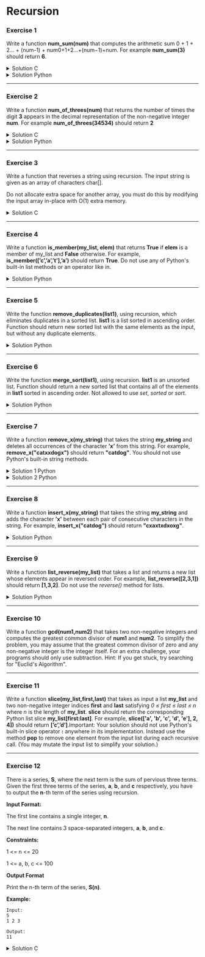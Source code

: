# Recursion

### Exercise 1

Write a function **num_sum(num)** that computes the arithmetic sum 0 + 1 + 2... + (num-1) + num0+1+2...+(num−1)+num. For example **num_sum(3)** should return **6**. 

<details>
	<summary>Solution C</summary>
    
    int num_sum(int num)
    {
        if (num == 0)
            return (0);
        else
            return (num + num_sum(num - 1));
    }
 
 </details>

<details>
	<summary>Solution Python</summary>
    
    def  num_sum(num):

        if num == 0:
            return 0
        else:
            return num + num_sum(num - 1)
 
 </details>


___

 ### Exercise 2

 Write a function **num_of_threes(num)** that returns the number of times the digit **3** appears in the decimal representation of the non-negative integer **num**. For example **num_of_threes(34534)** should return **2**

<details>
	<summary>Solution C</summary>

    int num_of_threes(int num)
    {
        int digit, rest;

        if (num == 0)
            return (0);
        else
        {
            digit = num % 10;
            rest = num_of_threes(num / 10);
            if (digit == 3)
                return (rest + 1);
            return (rest);
        }
    }

</details>

 <details>
	<summary>Solution Python</summary>
	
    def  num_of_threes(num):

        if num == 0:
            return 0
        else:
            digit = num % 10
            rest = num_of_threes(num // 10)
            if digit == 3:
                return rest + 1
            else:
                return rest
	    
 </details>

___

### Exercise 3

Write a function that reverses a string using recursion. The input string is given as an array of characters char[].

Do not allocate extra space for another array, you must do this by modifying the input array in-place with O(1) extra memory.

<details>
	<summary>Solution C</summary>
    
    void reverseString(char* s, int sSize) 
    {
        char tmp;
        
        if (sSize <= 0)
            return ;
        tmp = s[0];
        s[0] = s[sSize - 1];
        s[sSize - 1] = tmp;
        reverseString(s + 1, sSize - 2);
    }
</details>

___

### Exercise 4

Write a function **is_member(my_list, elem)** that returns **True** if **elem** is a member of my_list and **False** otherwise. For example, **is_member([’c’,’a’,’t’],’a’)** should return **True**. Do not use any of Python's built-in list methods or an operator like in.

<details>
	<summary>Solution Python</summary>

    def  is_member(my_list,elem):

        if not my_list:
            return False
        if elem == my_list[0]:
            return True
        else:
            return is_member(my_list[1:], elem)

</details>

___

### Exercise 5

Write the function **remove_duplicates(list1)**, using recursion, which eliminates duplicates in a sorted list. **list1** is a list sorted in ascending order. Function should return new sorted list with the same elements as the input, but without any duplicate elements.

<details>
	<summary>Solution Python</summary>

    def remove_duplicates(list1):

        ind = 0
        while ind < len(list1) and  (ind + 1) < len(list1):
            if list1[ind] == list1[ind+1]:
                left = list1[:ind]
                right = list1[ind+1:]
                return left + remove_duplicates(right)
            ind += 1
        return list1

</details>

___

### Exercise 6

Write the function **merge_sort(list1)**, using recursion. **list1** is an unsorted list. Function should return a new sorted list that contains all of the elements in **list1** sorted in ascending order. Not allowed to use *set*, *sorted* or *sort*.

<details>
	<summary>Solution Python</summary>

    def merge(list1, list2):
    
        sorted_list = []
        while list1 and list2:
            if list1[0] < list2[0]:
                sorted_list.append(list1.pop(0))
            else:
                sorted_list.append(list2.pop(0))
        if not list1:
            sorted_list += list2
        elif not list2:
            sorted_list += list1
        return sorted_list
                
    def merge_sort(list1):
    
        if len(list1) < 2:
            return list1
        else:
            middle = len(list1) // 2
            return merge(merge_sort(list1[:middle]), 
                        merge_sort(list1[middle:]))

</details>

___

### Exercise 7

Write a function **remove_x(my_string)** that takes the string **my_string** and deletes all occurrences of the character **’x’** from this string. For example, **remove_x("catxxdogx")** should return **"catdog"**. You should not use Python's built-in string methods.

<details>
	<summary>Solution 1 Python</summary>

    def remove_x(my_string):
        if my_string == "":
            return ""
        for i in range(len(my_string)):
            if my_string[i] == "x":
                left = my_string[:i]
                return left + remove_x(my_string[i+1:])
        return my_string

</details>

<details>
	<summary>Solution 2 Python</summary>

    def remove_x(my_string):
        if my_string == "":
            return ""
        else:
            first_character = my_string[0]
            rest_removed = remove_x(my_string[1 :])
            if first_character == 'x':
                return rest_removed
            else:
                return first_character + rest_removed

</details>

___

### Exercise 8

Write a function **insert_x(my_string)** that takes the string **my_string** and adds the character **’x’** between each pair of consecutive characters in the string. For example, **insert_x("catdog")** should return **"cxaxtxdxoxg"**.

<details>
	<summary>Solution Python</summary>

    def insert_x(my_string):
        if len(my_string) <= 1:
            return my_string
        first = my_string[0] 
        rest = insert_x(my_string[1:])
        return first + "x" + rest

</details>

___

### Exercise 9

Write a function **list_reverse(my_list)** that takes a list and returns a new list whose elements appear in reversed order. For example, **list_reverse([2,3,1])** should return **[1,3,2]**. Do not use the *reverse()* method for lists.

<details>
	<summary>Solution Python</summary>

    def list_reverse(my_list):
        if my_list == []:
            return []
        else:
            first = my_list[0]
            rest = list_reverse(my_list[1:])
            return rest + [first]
</details>

___

### Exercise 10

Write a function **gcd(num1,num2)** that takes two non-negative integers and computes the greatest common divisor of **num1** and **num2**. To simplify the problem, you may assume that the greatest common divisor of zero and any non-negative integer is the integer itself. For an extra challenge, your programs should only use subtraction. Hint: If you get stuck, try searching for "Euclid's Algorithm".

___

### Exercise 11

Write a function **slice(my_list,first,last)** that takes as input a list **my_list** and two non-negative integer indices **first** and **last** satisfying *0 ≤ first ≤ last ≤ n* where *n* is the length of **my_list**. **slice** should return the corresponding Python list slice **my_list[first:last]**. For example, **slice(['a', 'b', 'c', 'd', 'e'], 2, 4])** should return **[’c’,’d’]**.Important: Your solution should not use Python's built-in slice operator **:** anywhere in its implementation. Instead use the method **pop** to remove one element from the input list during each recursive call. (You may mutate the input list to simplify your solution.)

___

### Exercise 12

There is a series, **S**, where the next term is the sum of pervious three terms. Given the first three terms of the series, **a**, **b**, and **c** respectively, you have to output the **n**-th term of the series using recursion.

**Input Format:**

The first line contains a single integer, **n**.

The next line contains 3 space-separated integers, **a**, **b**, and **c**.

**Constraints:**

1 <= n <= 20

1 <= a, b, c <= 100


**Output Format**

Print the n-th term of the series, **S(n)**.

**Example:**

```
Input:
5
1 2 3

Output:
11
```

<details>
	<summary>Solution C</summary>

    #include <stdio.h>

    int find_nth_term(int n, int a, int b, int c) 
    {
        if (n == 4)
            return (a + b + c);
        return (find_nth_term(n-1, b, c, (a + b + c)));
    }

    int main() 
    {
        int n, a, b, c;
    
        scanf("%d %d %d %d", &n, &a, &b, &c);
        int ans = find_nth_term(n, a, b, c);
    
        printf("%d", ans); 
        return 0;
    }
</details>